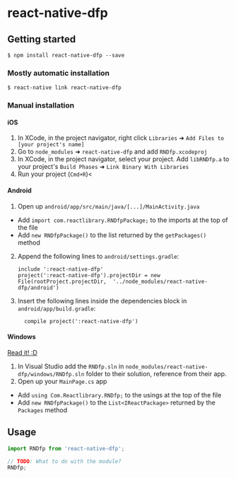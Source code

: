 
# react-native-dfp

## Getting started

`$ npm install react-native-dfp --save`

### Mostly automatic installation

`$ react-native link react-native-dfp`

### Manual installation


#### iOS

1. In XCode, in the project navigator, right click `Libraries` ➜ `Add Files to [your project's name]`
2. Go to `node_modules` ➜ `react-native-dfp` and add `RNDfp.xcodeproj`
3. In XCode, in the project navigator, select your project. Add `libRNDfp.a` to your project's `Build Phases` ➜ `Link Binary With Libraries`
4. Run your project (`Cmd+R`)<

#### Android

1. Open up `android/app/src/main/java/[...]/MainActivity.java`
  - Add `import com.reactlibrary.RNDfpPackage;` to the imports at the top of the file
  - Add `new RNDfpPackage()` to the list returned by the `getPackages()` method
2. Append the following lines to `android/settings.gradle`:
  	```
  	include ':react-native-dfp'
  	project(':react-native-dfp').projectDir = new File(rootProject.projectDir, 	'../node_modules/react-native-dfp/android')
  	```
3. Insert the following lines inside the dependencies block in `android/app/build.gradle`:
  	```
      compile project(':react-native-dfp')
  	```

#### Windows
[Read it! :D](https://github.com/ReactWindows/react-native)

1. In Visual Studio add the `RNDfp.sln` in `node_modules/react-native-dfp/windows/RNDfp.sln` folder to their solution, reference from their app.
2. Open up your `MainPage.cs` app
  - Add `using Com.Reactlibrary.RNDfp;` to the usings at the top of the file
  - Add `new RNDfpPackage()` to the `List<IReactPackage>` returned by the `Packages` method


## Usage
```javascript
import RNDfp from 'react-native-dfp';

// TODO: What to do with the module?
RNDfp;
```
  